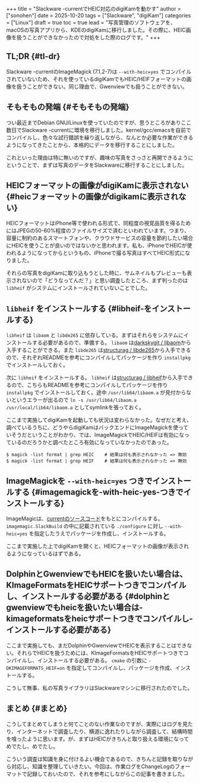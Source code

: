 +++
title = "Slackware -currentでHEIC対応のdigiKamを動かす"
author = ["sonohen"]
date = 2025-10-20
tags = ["Slackware", "digiKam"]
categories = ["Linux"]
draft = true
toc = true
lead = "写真管理のソフトウェアを、macOSの写真アプリから、KDEのdigiKamに移行しました。その際に、HEIC画像を扱うことができなかったので対処をした際のログです。"
+++

## TL;DR {#tl-dr}

Slackware -currentのImageMagick (7.1.2-7)は `--with-heic=yes` でコンパイルされていないため、それを使っているdigiKamでもHEIC/HEIFフォーマットの画像を扱うことができない。同じ理由で、Gwenviewでも扱うことができない。


## そもそもの発端 {#そもそもの発端}

つい最近までDebian GNU/Linuxを使っていたのですが、思うところがありここ数日でSlackware -currentに環境を移行しました。kernel/gcc/emacsを自前でコンパイルし、色々な試行錯誤を繰り返しながら、なんとか必要な作業ができるようになってきたことから、本格的にデータを移行することにしました。

これといった理由は特に無いのですが、趣味の写真をさっさと再開できるようにということで、まずは写真のデータをSlackwareに移行することにしました。


## HEICフォーマットの画像がdigiKamに表示されない {#heicフォーマットの画像がdigikamに表示されない}

HEICフォーマットはiPhone等で使われる形式で、同程度の視覚品質を得るためにはJPEGの50-60%程度のファイルサイズで済むといわれています。つまり、容量に制約のあるスマートフォンや、クラウドサービスの容量を節約したい場合にHEICを使うことが良いのではないかと思われます。私も、iPhoneでHEICが使われるようになってからというもの、iPhoneで撮る写真はすべてHEIC形式になりました。

それらの写真をdigiKamに取り込もうとした時に、サムネイルもプレビューも表示されないので「どうなってんだ？」と思い調査したところ、まず判ったのは `libheif` がシステムにインストールされていないことでした。


## `libheif` をインストールする {#libheif-をインストールする}

`libheif` は `libaom` と `libde265` に依存している。まずはそれらをシステムにインストールする必要があるので、準備する。 `libaom` は[darkskygit / libaom](https://github.com/darkskygit/libaom)から入手することができる。また `libde265` は[structurag / libde265](https://github.com/strukturag/libde265)から入手できるので、それぞれREADMEを参考にコンパイルしてパッケージを作り `installpkg` でインストールしておく。

次に `libheif` をインストールする。 `libheif` は[structurag / libheif](https://github.com/strukturag/libheif)から入手できるので、こちらもREADMEを参考にコンパイルしてパッケージを作り `installpkg` でインストールしておく。途中 `/usr/lib64/libaom.a` が見付からないというエラーが出るので `ln -s /usr/lib64/libaom.a /usr/local/lib64/libaom.a` としてsymlinkを張っておく。

ここまで実施してdigiKamを起動しても状況は変わらなかった。なぜだと考え、調べているうちに、どうやらdigiKamはバックエンドにImageMagickを使っていそうだということがわかり、では、ImageMagickでHEIC/HEIFは有効になっているのだろうかと調べたところ有効になっていなかったのであった。

```shell
$ magick -list format | grep HEIC    # 結果は何も表示されなかった => 無効
$ magick -list format | grep HEIF    # 結果は何も表示されなかった => 無効
```


## ImageMagickを `--with-heic=yes` つきでインストールする {#imagemagickを-with-heic-yes-つきでインストールする}

ImageMagicは、[currentのソースコード](https://mirrors.slackware.com/slackware/slackware-current/source/l/imagemagick/)をもとにコンパイルする。 `imagemagic.SlackBuild` の中に記載されている `./configure` に対し `--with-heic=yes` を指定したうえでパッケージを作成し、インストールする。

ここまで実施した上でdigiKamを開くと、HEICフォーマットの画像が表示されるようになっているはずである。


## DolphinとGwenviewでもHEICを扱いたい場合は、KImageFormatsをHEICサポートつきでコンパイルし、インストールする必要がある {#dolphinとgwenviewでもheicを扱いたい場合は-kimageformatsをheicサポートつきでコンパイルし-インストールする必要がある}

ここまで実施しても、まだDolphinやGwenviewでHEICを表示することはできない。それらでHEICを扱うためには、KImageFormatsをHEICサポートつきでコンパイルし、インストールする必要がある。 `cmake` の引数に `-DKIMAGEFORMATS_HEIF=on` を指定してコンパイルし、パッケージを作成、インストールする。

こうして無事、私の写真ライブラリはSlackwareマシンに移行されたのでした。


## まとめ {#まとめ}

こうしてまとめてしまうと何てことのない作業なのですが、実際にはログを見たり、インターネットで調査したり、横道に逸れたりしながら調査して、結構時間を喰ったように思います。が、まずはHEICがきちんと取り扱える環境になってめでたし、めでたし。

こういう調査は知識を身に付けるよい機会であるので、きちんと記録を取りながら対応し、知識を整理していきたい。今回は、作業ログをChangeLogのフォーマットで記録しておいたので、それを参考にしながらこの記事を書きました。
